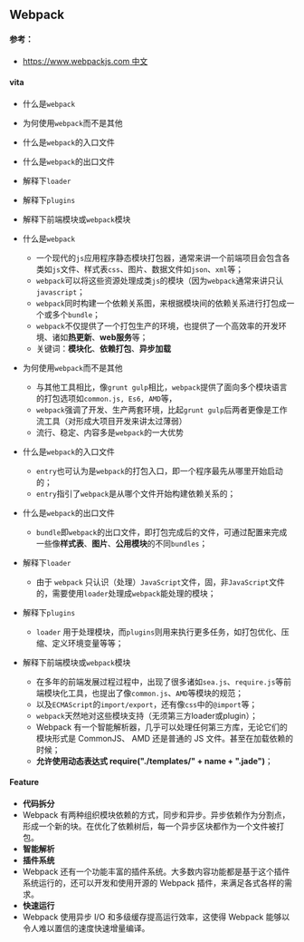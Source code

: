 ## Webpack

#### 参考：

* [https://www.webpackjs.com 中文](https://www.webpackjs.com)


#### vita

* 什么是`webpack`
* 为何使用`webpack`而不是其他
* 什么是`webpack`的入口文件
* 什么是`webpack`的出口文件   
* 解释下`loader`
* 解释下`plugins`
* 解释下前端模块或`webpack`模块



* 什么是`webpack`
    * 一个现代的`js`应用程序静态模块打包器，通常来讲一个前端项目会包含各类如`js`文件、样式表`css`、图片、数据文件如`json`、`xml`等；
    * `webpack`可以将这些资源处理成类`js`的模块（因为`webpack`通常来讲只认`javascript`；
    * `webpack`同时构建一个依赖关系图，来根据模块间的依赖关系进行打包成一个或多个`bundle`；
    * `webpack`不仅提供了一个打包生产的环境，也提供了一个高效率的开发环境、诸如**热更新**、**web服务**等；
    * 关键词：**模块化**、**依赖打包**、**异步加载**
* 为何使用`webpack`而不是其他
    * 与其他工具相比，像`grunt gulp`相比，`webpack`提供了面向多个模块语言的打包选项如`common.js, Es6, AMD`等，
    * `webpack`强调了开发、生产两套环境，比起`grunt gulp`后两者更像是工作流工具（对形成大项目开发来讲太过薄弱）
    * 流行、稳定、内容多是`webpack`的一大优势
* 什么是`webpack`的入口文件
    * `entry`也可认为是`webpack`的打包入口，即一个程序最先从哪里开始启动的；
    * `entry`指引了`webpack`是从哪个文件开始构建依赖关系的；
* 什么是`webpack`的出口文件   
    * `bundle`即`webpack`的出口文件，即打包完成后的文件，可通过配置来完成一些像**样式表**、**图片**、**公用模块**的不同`bundles`；
* 解释下`loader`
    * 由于 `webpack` 只认识（处理）`JavaScript`文件，固，非`JavaScript`文件的，需要使用`loader`处理成`webpack`能处理的模块；
* 解释下`plugins`
    * `loader` 用于处理模块，而`plugins`则用来执行更多任务，如打包优化、压缩、定义环境变量等等；
    
    
    
* 解释下前端模块或`webpack`模块
    * 在多年的前端发展过程过程中，出现了很多诸如`sea.js`、`require.js`等前端模块化工具，也提出了像`common.js`、`AMD`等模块的规范；
    * 以及`ECMAScript`的`import/export`，还有像`css`中的`@import`等；
    * `webpack`天然地对这些模块支持（无须第三方loader或plugin）；
    * Webpack 有一个智能解析器，几乎可以处理任何第三方库，无论它们的模块形式是 CommonJS、 AMD 还是普通的 JS 文件。甚至在加载依赖的时候；
    * **允许使用动态表达式 require("./templates/" + name + ".jade")**；


#### Feature
* **代码拆分**
* Webpack 有两种组织模块依赖的方式，同步和异步。异步依赖作为分割点，形成一个新的块。在优化了依赖树后，每一个异步区块都作为一个文件被打包。
* **智能解析**
* **插件系统**
* Webpack 还有一个功能丰富的插件系统。大多数内容功能都是基于这个插件系统运行的，还可以开发和使用开源的 Webpack 插件，来满足各式各样的需求。
* **快速运行**
* Webpack 使用异步 I/O 和多级缓存提高运行效率，这使得 Webpack 能够以令人难以置信的速度快速增量编译。


